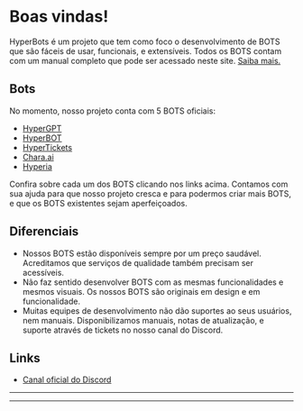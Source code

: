 # Boas vindas!

HyperBots é um projeto que tem como foco o desenvolvimento de BOTS que são fáceis de usar, funcionais, e extensíveis. Todos os BOTS contam com um manual completo que pode ser acessado neste site. [Saiba mais.](https://discord.com/invite/M7FURN5R88)

## Bots

No momento, nosso projeto conta com 5 BOTS oficiais:

- [HyperGPT](/hypergpt)
- [HyperBOT](/hyperbot)
- [HyperTickets](/hypertickets)
- [Chara.ai](/chara-ai)
- [Hyperia](/hyperia)

Confira sobre cada um dos BOTS clicando nos links acima.
Contamos com sua ajuda para que nosso projeto cresca e para podermos criar mais BOTS, e que os BOTS existentes sejam aperfeiçoados.

## Diferenciais

- Nossos BOTS estão disponíveis sempre por um preço saudável. Acreditamos que serviços de qualidade também precisam ser acessíveis.
- Não faz sentido desenvolver BOTS com as mesmas funcionalidades e mesmos visuais. Os nossos BOTS são originais em design e em funcionalidade.
- Muitas equipes de desenvolvimento não dão suportes ao seus usuários, nem manuais. Disponibilizamos manuais, notas de atualização, e suporte através de tickets no nosso canal do Discord.

## Links

- [Canal oficial do Discord](https://discord.com/invite/M7FURN5R88)

---

---


